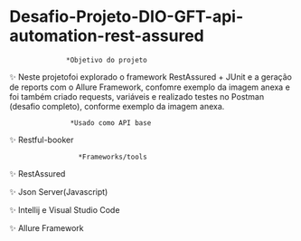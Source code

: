 # Desafio-Projeto-DIO-GFT-api-automation-rest-assured

                  *Objetivo do projeto

✨ Neste projetofoi explorado o framework RestAssured + JUnit e a geração de reports com o Allure Framework, confomre exemplo da imagem anexa e foi também criado requests, variáveis e realizado testes no Postman (desafio completo), conforme exemplo da imagem anexa.

                   *Usado como API base

✨ Restful-booker

                     *Frameworks/tools

✨ RestAssured

✨ Json Server(Javascript)

✨ Intellij e Visual Studio Code

✨ Allure Framework





